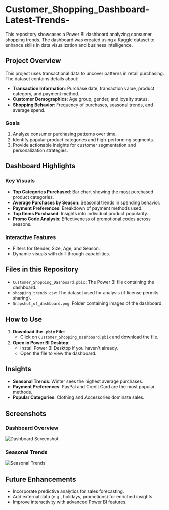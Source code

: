 # Customer_Shopping_Dashboard-Latest-Trends-

This repository showcases a Power BI dashboard analyzing consumer shopping trends. The dashboard was created using a Kaggle dataset to enhance skills in data visualization and business intelligence.

## Project Overview

This project uses transactional data to uncover patterns in retail purchasing. The dataset contains details about:

- **Transaction Information**: Purchase date, transaction value, product category, and payment method.
- **Customer Demographics**: Age group, gender, and loyalty status.
- **Shopping Behavior**: Frequency of purchases, seasonal trends, and average spend.

### Goals

1. Analyze consumer purchasing patterns over time.
2. Identify popular product categories and high-performing segments.
3. Provide actionable insights for customer segmentation and personalization strategies.

## Dashboard Highlights

### Key Visuals

- **Top Categories Purchased**: Bar chart showing the most purchased product categories.
- **Average Purchases by Season**: Seasonal trends in spending behavior.
- **Payment Preferences**: Breakdown of payment methods used.
- **Top Items Purchased**: Insights into individual product popularity.
- **Promo Code Analysis**: Effectiveness of promotional codes across seasons.

### Interactive Features

- Filters for Gender, Size, Age, and Season.
- Dynamic visuals with drill-through capabilities.

## Files in this Repository

- `Customer_Shopping_Dashboard.pbix`: The Power BI file containing the dashboard.
- `shopping_trends.csv`: The dataset used for analysis (if license permits sharing).
- `Snapshot_of_dashboard.png`: Folder containing images of the dashboard.

## How to Use

1. **Download the `.pbix` File**:
   - Click on `Customer_Shopping_Dashboard.pbix` and download the file.
2. **Open in Power BI Desktop**:
   - Install Power BI Desktop if you haven't already.
   - Open the file to view the dashboard.

## Insights

- **Seasonal Trends**: Winter sees the highest average purchases.
- **Payment Preferences**: PayPal and Credit Card are the most popular methods.
- **Popular Categories**: Clothing and Accessories dominate sales.

## Screenshots

### Dashboard Overview
![Dashboard Screenshot](Customer_Shopping_Dashboard/Snapshot_of_dashboard.png)

### Seasonal Trends
![Seasonal Trends](Screenshots/seasonal_trends.png)

## Future Enhancements

- Incorporate predictive analytics for sales forecasting.
- Add external data (e.g., holidays, promotions) for enriched insights.
- Improve interactivity with advanced Power BI features.


